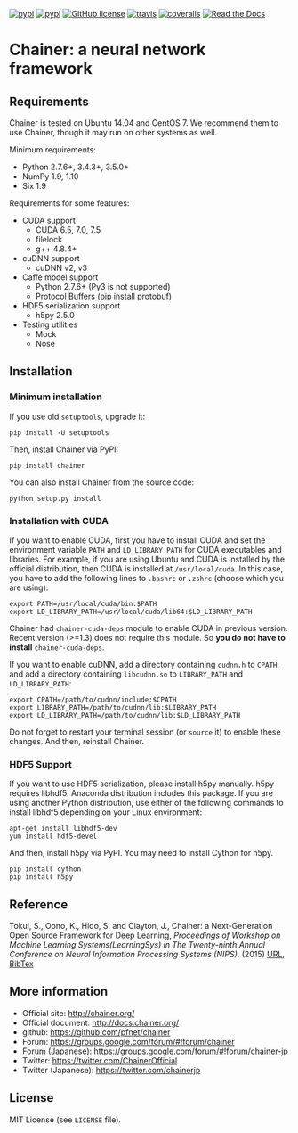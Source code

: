 [![pypi](https://img.shields.io/pypi/dm/chainer.svg)](https://pypi.python.org/pypi/chainer)
[![pypi](https://img.shields.io/pypi/v/chainer.svg)](https://pypi.python.org/pypi/chainer)
[![GitHub license](https://img.shields.io/github/license/pfnet/chainer.svg)](https://github.com/pfnet/chainer)
[![travis](https://img.shields.io/travis/pfnet/chainer.svg)](https://travis-ci.org/pfnet/chainer)
[![coveralls](https://img.shields.io/coveralls/pfnet/chainer.svg)](https://coveralls.io/github/pfnet/chainer)
[![Read the Docs](https://readthedocs.org/projects/chainer/badge/?version=stable)](http://docs.chainer.org/en/stable/?badge=stable)

# Chainer: a neural network framework

## Requirements

Chainer is tested on Ubuntu 14.04 and CentOS 7. We recommend them to use Chainer, though it may run on other systems as well.

Minimum requirements:
- Python 2.7.6+, 3.4.3+, 3.5.0+
- NumPy 1.9, 1.10
- Six 1.9

Requirements for some features:
- CUDA support
  - CUDA 6.5, 7.0, 7.5
  - filelock
  - g++ 4.8.4+
- cuDNN support
  - cuDNN v2, v3
- Caffe model support
  - Python 2.7.6+ (Py3 is not supported)
  - Protocol Buffers (pip install protobuf)
- HDF5 serialization support
  - h5py 2.5.0
- Testing utilities
  - Mock
  - Nose

## Installation

### Minimum installation

If you use old ``setuptools``, upgrade it:

```
pip install -U setuptools
```

Then, install Chainer via PyPI:
```
pip install chainer
```

You can also install Chainer from the source code:
```
python setup.py install
```


### Installation with CUDA

If you want to enable CUDA, first you have to install CUDA and set the environment variable `PATH` and `LD_LIBRARY_PATH` for CUDA executables and libraries.
For example, if you are using Ubuntu and CUDA is installed by the official distribution, then CUDA is installed at `/usr/local/cuda`.
In this case, you have to add the following lines to `.bashrc` or `.zshrc` (choose which you are using):
```
export PATH=/usr/local/cuda/bin:$PATH
export LD_LIBRARY_PATH=/usr/local/cuda/lib64:$LD_LIBRARY_PATH
```

Chainer had `chainer-cuda-deps` module to enable CUDA in previous version.
Recent version (>=1.3) does not require this module.
So **you do not have to install** `chainer-cuda-deps`.

If you want to enable cuDNN, add a directory containing `cudnn.h` to `CPATH`, and add a directory containing `libcudnn.so` to `LIBRARY_PATH` and `LD_LIBRARY_PATH`:
```
export CPATH=/path/to/cudnn/include:$CPATH
export LIBRARY_PATH=/path/to/cudnn/lib:$LIBRARY_PATH
export LD_LIBRARY_PATH=/path/to/cudnn/lib:$LD_LIBRARY_PATH
```
Do not forget to restart your terminal session (or `source` it) to enable these changes.
And then, reinstall Chainer.


### HDF5 Support

If you want to use HDF5 serialization, please install h5py manually.
h5py requires libhdf5.
Anaconda distribution includes this package.
If you are using another Python distribution, use either of the following commands to install libhdf5 depending on your Linux environment:

```
apt-get install libhdf5-dev
yum install hdf5-devel
```

And then, install h5py via PyPI.
You may need to install Cython for h5py.

```
pip install cython
pip install h5py
```


## Reference

Tokui, S., Oono, K., Hido, S. and Clayton, J.,
Chainer: a Next-Generation Open Source Framework for Deep Learning,
*Proceedings of Workshop on Machine Learning Systems(LearningSys) in
The Twenty-ninth Annual Conference on Neural Information Processing Systems (NIPS)*, (2015)
[URL](http://learningsys.org/papers/LearningSys_2015_paper_33.pdf), [BibTex](chainer_bibtex.txt)


## More information

- Official site: http://chainer.org/
- Official document: http://docs.chainer.org/
- github: https://github.com/pfnet/chainer
- Forum: https://groups.google.com/forum/#!forum/chainer
- Forum (Japanese): https://groups.google.com/forum/#!forum/chainer-jp
- Twitter: https://twitter.com/ChainerOfficial
- Twitter (Japanese): https://twitter.com/chainerjp

## License

MIT License (see `LICENSE` file).
